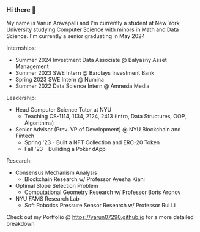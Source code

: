 ### Hi there 👋

My name is Varun Aravapalli and I'm currently a student at New York University studying Computer Science with minors in Math and Data Science. I'm currently a senior graduating in May 2024

Internships:
- Summer 2024 Investment Data Associate @ Balyasny Asset Management
- Summer 2023 SWE Intern @ Barclays Investment Bank
- Spring 2023 SWE Intern @ Numina
- Summer 2022 Data Science Intern @ Amnesia Media

Leadership:
- Head Computer Science Tutor at NYU
    - Teaching CS-1114, 1134, 2124, 2413 (Intro, Data Structures, OOP, Algorithms)
- Senior Advisor (Prev. VP of Development) @ NYU Blockchain and Fintech
    - Spring '23 - Built a NFT Collection and ERC-20 Token
    - Fall '23 - Builiding a Poker dApp
 
Research:
- Consensus Mechanism Analysis
    - Blockchain Research w/ Professor Ayesha Kiani
- Optimal Slope Selection Problem
    - Computational Geometry Research w/ Professor Boris Aronov
- NYU FAMS Research Lab
    - Soft Robotics Pressure Sensor Research w/ Professor Rui Li
 


Check out my Portfolio @ https://varun07290.github.io for a more detailed breakdown
